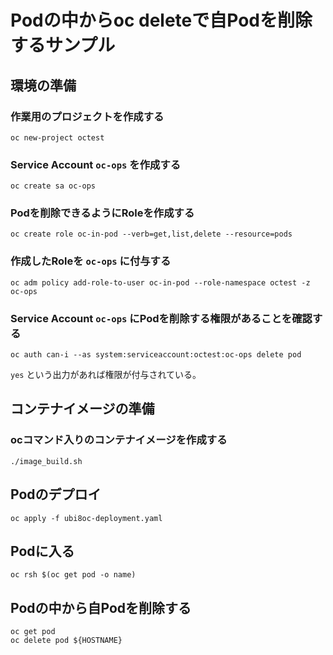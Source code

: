 # Podの中からoc deleteで自Podを削除するサンプル

## 環境の準備

### 作業用のプロジェクトを作成する

```
oc new-project octest
```

### Service Account `oc-ops` を作成する

```
oc create sa oc-ops
```

### Podを削除できるようにRoleを作成する

```
oc create role oc-in-pod --verb=get,list,delete --resource=pods
```

### 作成したRoleを `oc-ops` に付与する

```
oc adm policy add-role-to-user oc-in-pod --role-namespace octest -z oc-ops
```

### Service Account `oc-ops` にPodを削除する権限があることを確認する

```
oc auth can-i --as system:serviceaccount:octest:oc-ops delete pod
```

`yes` という出力があれば権限が付与されている。

## コンテナイメージの準備

### ocコマンド入りのコンテナイメージを作成する

```
./image_build.sh
```

## Podのデプロイ

```
oc apply -f ubi8oc-deployment.yaml
```

## Podに入る

```
oc rsh $(oc get pod -o name)
```

## Podの中から自Podを削除する

```
oc get pod
oc delete pod ${HOSTNAME}
```
